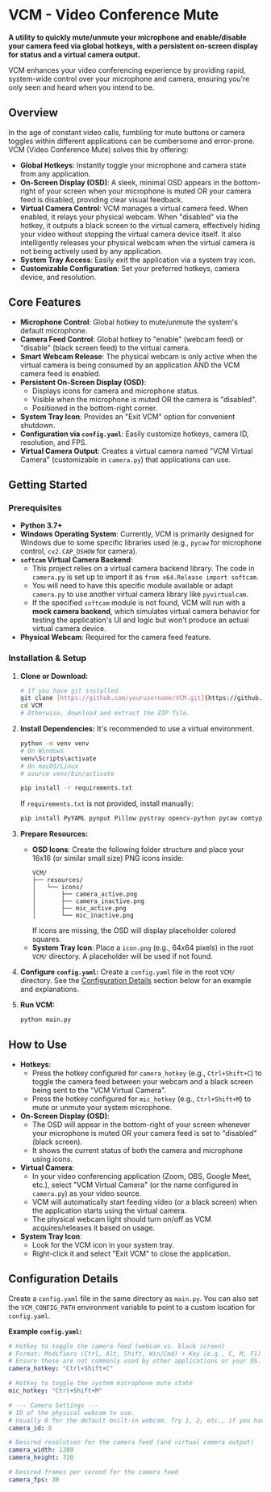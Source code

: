 # VCM - Video Conference Mute

**A utility to quickly mute/unmute your microphone and enable/disable your camera feed via global hotkeys, with a persistent on-screen display for status and a virtual camera output.**

VCM enhances your video conferencing experience by providing rapid, system-wide control over your microphone and camera, ensuring you're only seen and heard when you intend to be.

## Overview

In the age of constant video calls, fumbling for mute buttons or camera toggles within different applications can be cumbersome and error-prone. VCM (Video Conference Mute) solves this by offering:

* **Global Hotkeys**: Instantly toggle your microphone and camera state from any application.
* **On-Screen Display (OSD)**: A sleek, minimal OSD appears in the bottom-right of your screen when your microphone is muted OR your camera feed is disabled, providing clear visual feedback.
* **Virtual Camera Control**: VCM manages a virtual camera feed. When enabled, it relays your physical webcam. When "disabled" via the hotkey, it outputs a black screen to the virtual camera, effectively hiding your video without stopping the virtual camera device itself. It also intelligently releases your physical webcam when the virtual camera is not being actively used by any application.
* **System Tray Access**: Easily exit the application via a system tray icon.
* **Customizable Configuration**: Set your preferred hotkeys, camera device, and resolution.

## Core Features

* **Microphone Control**: Global hotkey to mute/unmute the system's default microphone.
* **Camera Feed Control**: Global hotkey to "enable" (webcam feed) or "disable" (black screen feed) to the virtual camera.
* **Smart Webcam Release**: The physical webcam is only active when the virtual camera is being consumed by an application AND the VCM camera feed is enabled.
* **Persistent On-Screen Display (OSD)**:
    * Displays icons for camera and microphone status.
    * Visible when the microphone is muted OR the camera is "disabled".
    * Positioned in the bottom-right corner.
* **System Tray Icon**: Provides an "Exit VCM" option for convenient shutdown.
* **Configuration via `config.yaml`**: Easily customize hotkeys, camera ID, resolution, and FPS.
* **Virtual Camera Output**: Creates a virtual camera named "VCM Virtual Camera" (customizable in `camera.py`) that applications can use.

## Getting Started

### Prerequisites

* **Python 3.7+**
* **Windows Operating System**: Currently, VCM is primarily designed for Windows due to some specific libraries used (e.g., `pycaw` for microphone control, `cv2.CAP_DSHOW` for camera).
* **`softcam` Virtual Camera Backend**:
    * This project relies on a virtual camera backend library. The code in `camera.py` is set up to import it as `from x64.Release import softcam`.
    * You will need to have this specific module available or adapt `camera.py` to use another virtual camera library like `pyvirtualcam`.
    * If the specified `softcam` module is not found, VCM will run with a **mock camera backend**, which simulates virtual camera behavior for testing the application's UI and logic but won't produce an actual virtual camera device.
* **Physical Webcam**: Required for the camera feed feature.

### Installation & Setup

1.  **Clone or Download:**
    ```bash
    # If you have git installed
    git clone [https://github.com/yourusername/VCM.git](https://github.com/yourusername/VCM.git)
    cd VCM
    # Otherwise, download and extract the ZIP file.
    ```

2.  **Install Dependencies:**
    It's recommended to use a virtual environment.
    ```bash
    python -m venv venv
    # On Windows
    venv\Scripts\activate
    # On macOS/Linux
    # source venv/bin/activate

    pip install -r requirements.txt
    ```
    If `requirements.txt` is not provided, install manually:
    ```bash
    pip install PyYAML pynput Pillow pystray opencv-python pycaw comtypes
    ```

3.  **Prepare Resources:**
    * **OSD Icons**: Create the following folder structure and place your 16x16 (or similar small size) PNG icons inside:
        ```
        VCM/
        ├── resources/
        │   └── icons/
        │       ├── camera_active.png
        │       ├── camera_inactive.png
        │       ├── mic_active.png
        │       └── mic_inactive.png
        ```
        If icons are missing, the OSD will display placeholder colored squares.
    * **System Tray Icon**: Place a `icon.png` (e.g., 64x64 pixels) in the root `VCM/` directory. A placeholder will be used if not found.

4.  **Configure `config.yaml`:**
    Create a `config.yaml` file in the root `VCM/` directory. See the [Configuration Details](#configuration-details) section below for an example and explanations.

5.  **Run VCM:**
    ```bash
    python main.py
    ```

## How to Use

* **Hotkeys**:
    * Press the hotkey configured for `camera_hotkey` (e.g., `Ctrl+Shift+C`) to toggle the camera feed between your webcam and a black screen being sent to the "VCM Virtual Camera".
    * Press the hotkey configured for `mic_hotkey` (e.g., `Ctrl+Shift+M`) to mute or unmute your system microphone.
* **On-Screen Display (OSD)**:
    * The OSD will appear in the bottom-right of your screen whenever your microphone is muted OR your camera feed is set to "disabled" (black screen).
    * It shows the current status of both the camera and microphone using icons.
* **Virtual Camera**:
    * In your video conferencing application (Zoom, OBS, Google Meet, etc.), select "VCM Virtual Camera" (or the name configured in `camera.py`) as your video source.
    * VCM will automatically start feeding video (or a black screen) when the application starts using the virtual camera.
    * The physical webcam light should turn on/off as VCM acquires/releases it based on usage.
* **System Tray Icon**:
    * Look for the VCM icon in your system tray.
    * Right-click it and select "Exit VCM" to close the application.

## Configuration Details

Create a `config.yaml` file in the same directory as `main.py`. You can also set the `VCM_CONFIG_PATH` environment variable to point to a custom location for `config.yaml`.

**Example `config.yaml`:**

```yaml
# Hotkey to toggle the camera feed (webcam vs. black screen)
# Format: Modifiers (Ctrl, Alt, Shift, Win/Cmd) + Key (e.g., C, M, F1)
# Ensure these are not commonly used by other applications or your OS.
camera_hotkey: "Ctrl+Shift+C"

# Hotkey to toggle the system microphone mute state
mic_hotkey: "Ctrl+Shift+M"

# --- Camera Settings ---
# ID of the physical webcam to use.
# Usually 0 for the default built-in webcam. Try 1, 2, etc., if you have multiple.
camera_id: 0

# Desired resolution for the camera feed (and virtual camera output)
camera_width: 1280
camera_height: 720

# Desired frames per second for the camera feed
camera_fps: 30
